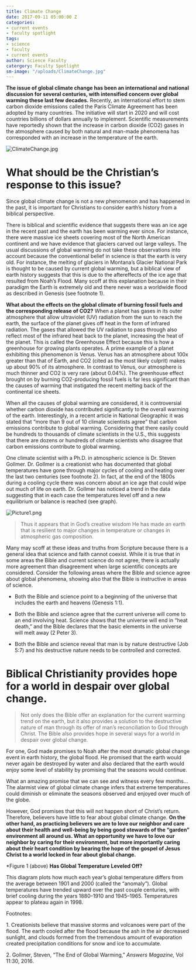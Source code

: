 ```yaml
---
title: Climate Change
date: 2017-09-11 05:00:00 Z
categories:
- current events
- faculty spotlight
tags:
- science
- faculty
- current events
author: Science Faculty
catergory: Faculty Spotlight
sm-image: "/uploads/ClimateChange.jpg"
---
```


**The issue of global climate change has been an international and national discussion for several centuries, with intensified concern over global warming these last few decades.** Recently, an international effort to stem carbon dioxide emissions called the Paris Climate Agreement has been adopted by many countries. The initiative will start in 2020 and will cost countries billions of dollars annually to implement. Scientific measurements have reportedly shown that the increase in carbon dioxide (CO2) gases in the atmosphere caused by both natural and man-made phenomena has corresponded with an increase in the temperature of the earth.

![ClimateChange.jpg](/uploads/ClimateChange.jpg)

# What should be the Christian’s response to this issue?

Since global climate change is not a new phenomenon and has happened in the past, it is important for Christians to consider earth’s history from a biblical perspective.

There is biblical and scientific evidence that suggests there was an ice age in the recent past and the earth has been warming ever since. For instance, there were massive ice sheets covering most of the North American continent and we have evidence that glaciers carved out large valleys. The usual discussions of global warming do not take these observations into account because the conventional belief in science is that the earth is very old. For instance, the melting of glaciers in Montana’s Glacier National Park is thought to be caused by current global warming, but a biblical view of earth history suggests that this is due to the aftereffects of the ice age that resulted from Noah’s Flood. Many scoff at this explanation because in their paradigm the Earth is extremely old and there never was a worldwide flood as described in Genesis (see footnote 1).

**What about the effects on the global climate of burning fossil fuels and the corresponding release of CO2?** When a planet has gases in its outer atmosphere that allow ultraviolet (UV) radiation from the sun to reach the earth, the surface of the planet gives off heat in the form of infrared radiation. The gases that allowed the UV radiation to pass through also reflect most of the infrared heat back to the planet, increasing the heat of the planet. This is called the Greenhouse Effect because this is how a greenhouse for growing plants operates. A prime example of a planet exhibiting this phenomenon is Venus. Venus has an atmosphere about 100x greater than that of Earth, and CO2 (cited as the most likely culprit) makes up about 90% of its atmosphere. In contrast to Venus, our atmosphere is much thinner and CO2 is very rare (about 0.04%). The greenhouse effect brought on by burning CO2-producing fossil fuels is far less significant than the causes of warming that instigated the recent melting back of the continental ice sheets.

When all the causes of global warming are considered, it is controversial whether carbon dioxide has contributed significantly to the overall warming of the earth. Interestingly, in a recent article in National Geographic it was stated that “more than 9 out of 10 climate scientists agree” that carbon emissions contribute to global warming. Considering that there easily could be hundreds to thousands of climate scientists in the U.S., this suggests that there are dozens or hundreds of climate scientists who disagree that carbon emissions contribute to global warming.

One climate scientist with a Ph.D. in atmospheric science is Dr. Steven Gollmer. Dr. Gollmer is a creationist who has documented that global temperatures have gone through major cycles of cooling and heating over the last two centuries (see footnote 2). In fact, at the end of the 1800s during a cooling cycle there was concern about an ice age that could wipe out much of life on earth. Dr. Gollmer has noticed a trend in the data suggesting that in each case the temperatures level off and a new equilibrium or balance is reached (see graph).

![Picture1.png](/uploads/Picture1.png)

> Thus it appears that in God’s creative wisdom He has made an earth that is resilient to major changes in temperature or changes in atmospheric gas composition.

Many may scoff at these ideas and truths from Scripture because there is a general idea that science and faith cannot coexist. While it is true that in some areas the Bible and current science do not agree, there is actually more agreement than disagreement when large scientific concepts are considered. Consider the following areas where the Bible and science agree about global phenomena, showing also that the Bible is instructive in areas of science.

* Both the Bible and science point to a beginning of the universe that includes the earth and heavens (Genesis 1:1).


* Both the Bible and science agree that the current universe will come to an end involving heat. Science shows that the universe will end in “heat death,” and the Bible declares that the basic elements in the universe will melt away (2 Peter 3).


* Both the Bible and science reveal that man is by nature destructive (Job 5:7) and his destructive nature needs to be controlled and corrected.

# **Biblical Christianity provides hope for a world in despair over global change.**

> Not only does the Bible offer an explanation for the current warming trend on the earth, but it also provides a solution to the destructive nature of man through its offer of man’s reconciliation to God through Christ. The Bible also provides hope in several ways for a world in despair over global change.

For one, God made promises to Noah after the most dramatic global change event in earth history, the global flood. He promised that the earth would never again be destroyed by water and also declared that the earth would enjoy some level of stability by promising that the seasons would continue.

What an amazing promise that we can see and witness every few months… The alarmist view of global climate change infers that extreme temperatures could diminish or eliminate the seasons observed and enjoyed over much of the globe.

However, God promises that this will not happen short of Christ’s return. Therefore, believers have little to fear about global climate change. **On the other hand, as practicing believers we are to love our neighbor and care about their health and well-being by being good stewards of the “garden” environment all around us. What an opportunity we have to love our neighbor by caring for their environment, but more importantly caring about their heart condition by bearing the hope of the gospel of Jesus Christ to a world locked in fear about global change.**

\*Figure 1 (above) **Has Global Temperature Leveled Off?**

This diagram plots how much each year’s global temperature differs from the average between 1901 and 2000 (called the “anomaly”). Global temperatures have trended upward over the past couple centuries, with brief cooling during the years 1880–1910 and 1945–1965. Temperatures appear to plateau again in 1998.

Footnotes: 

1\. Creationists believe that massive storms and volcanoes were part of the flood. The earth cooled after the flood because the ash in the air decreased sunlight, and clouds formed from the tremendous amount of evaporation created precipitation conditions for snow and ice to accumulate.

2\. Gollmer, Steven, “The End of Global Warming,” *Answers Magazine,* Vol 11:30, 2016.
